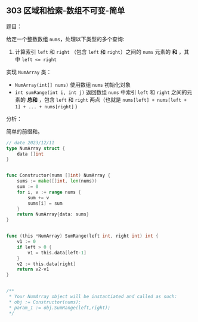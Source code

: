 ## 303 区域和检索-数组不可变-简单

题目：

给定一个整数数组  `nums`，处理以下类型的多个查询:

1. 计算索引 `left` 和 `right` （包含 `left` 和 `right`）之间的 `nums` 元素的 **和** ，其中 `left <= right`

实现 `NumArray` 类：

- `NumArray(int[] nums)` 使用数组 `nums` 初始化对象
- `int sumRange(int i, int j)` 返回数组 `nums` 中索引 `left` 和 `right` 之间的元素的 **总和** ，包含 `left` 和 `right` 两点（也就是 `nums[left] + nums[left + 1] + ... + nums[right]` )



分析：

简单的前缀和。

```go
// date 2023/12/11
type NumArray struct {
    data []int
}


func Constructor(nums []int) NumArray {
    sums := make([]int, len(nums))
    sum := 0
    for i, v := range nums {
        sum += v
        sums[i] = sum
    }
    return NumArray{data: sums}
}


func (this *NumArray) SumRange(left int, right int) int {
    v1 := 0
    if left > 0 {
        v1 = this.data[left-1]
    }
    v2 := this.data[right]
    return v2-v1
}


/**
 * Your NumArray object will be instantiated and called as such:
 * obj := Constructor(nums);
 * param_1 := obj.SumRange(left,right);
 */
```

